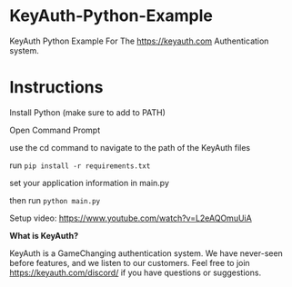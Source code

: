 # KeyAuth-Python-Example
KeyAuth Python Example For The https://keyauth.com Authentication system.

# Instructions

Install Python (make sure to add to PATH)

Open Command Prompt

use the cd command to navigate to the path of the KeyAuth files

run `pip install -r requirements.txt`

set your application information in main.py

then run `python main.py`

Setup video: https://www.youtube.com/watch?v=L2eAQOmuUiA

**What is KeyAuth?**

KeyAuth is a GameChanging authentication system. We have never-seen before features, and we listen to our customers.
Feel free to join https://keyauth.com/discord/ if you have questions or suggestions.
